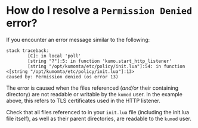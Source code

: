 # How do I resolve a `Permission Denied` error?

If you encounter an error message similar to the following:

```shell
stack traceback:
        [C]: in local 'poll'
        [string "?"]:5: in function 'kumo.start_http_listener'
        [string "/opt/kumomta/etc/policy/init.lua"]:54: in function <[string "/opt/kumomta/etc/policy/init.lua"]:13>
caused by: Permission denied (os error 13)
```

The error is caused when the files referenced (*and/or* their containing directory) are not readable or writable by the `kumod` user. In the example above, this refers to TLS certificates used in the HTTP listener.

Check that all files referenced to in your `init.lua` file (including the init.lua file itself), as well as their parent directories, are readable to the `kumod` user.
